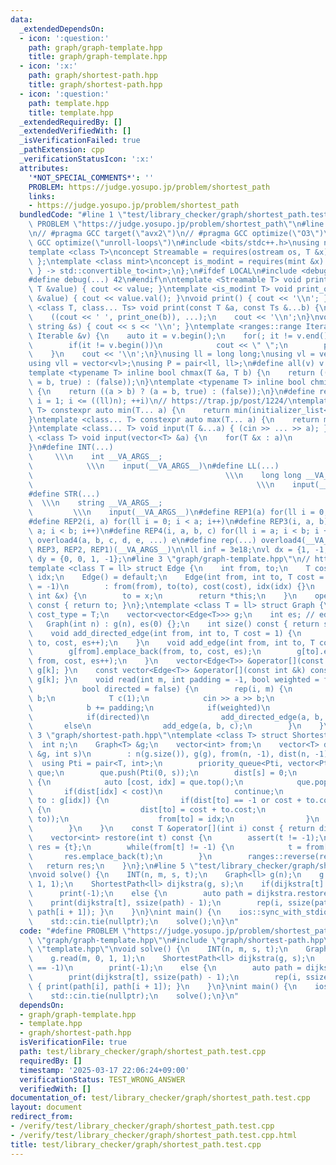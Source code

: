 ```yaml
---
data:
  _extendedDependsOn:
  - icon: ':question:'
    path: graph/graph-template.hpp
    title: graph/graph-template.hpp
  - icon: ':x:'
    path: graph/shortest-path.hpp
    title: graph/shortest-path.hpp
  - icon: ':question:'
    path: template.hpp
    title: template.hpp
  _extendedRequiredBy: []
  _extendedVerifiedWith: []
  _isVerificationFailed: true
  _pathExtension: cpp
  _verificationStatusIcon: ':x:'
  attributes:
    '*NOT_SPECIAL_COMMENTS*': ''
    PROBLEM: https://judge.yosupo.jp/problem/shortest_path
    links:
    - https://judge.yosupo.jp/problem/shortest_path
  bundledCode: "#line 1 \"test/library_checker/graph/shortest_path.test.cpp\"\n#define\
    \ PROBLEM \"https://judge.yosupo.jp/problem/shortest_path\"\n#line 2 \"template.hpp\"\
    \n// #pragma GCC target(\"avx2\")\n// #pragma GCC optimize(\"O3\")\n// #pragma\
    \ GCC optimize(\"unroll-loops\")\n#include <bits/stdc++.h>\nusing namespace std;\n\
    template <class T>\nconcept Streamable = requires(ostream os, T &x) { os << x;\
    \ };\ntemplate <class mint>\nconcept is_modint = requires(mint &x) {\n    { x.val()\
    \ } -> std::convertible_to<int>;\n};\n#ifdef LOCAL\n#include <debug.hpp>\n#else\n\
    #define debug(...) 42\n#endif\n\ntemplate <Streamable T> void print_one(const\
    \ T &value) { cout << value; }\ntemplate <is_modint T> void print_one(const T\
    \ &value) { cout << value.val(); }\nvoid print() { cout << '\\n'; }\ntemplate\
    \ <class T, class... Ts> void print(const T &a, const Ts &...b) {\n    print_one(a);\n\
    \    ((cout << ' ', print_one(b)), ...);\n    cout << '\\n';\n}\nvoid print(const\
    \ string &s) { cout << s << '\\n'; }\ntemplate <ranges::range Iterable> void print(const\
    \ Iterable &v) {\n    auto it = v.begin();\n    for(; it != v.end(); ++it) {\n\
    \        if(it != v.begin())\n            cout << \" \";\n        print_one(*it);\n\
    \    }\n    cout << '\\n';\n}\nusing ll = long long;\nusing vl = vector<ll>;\n\
    using vll = vector<vl>;\nusing P = pair<ll, ll>;\n#define all(v) v.begin(), v.end()\n\
    template <typename T> inline bool chmax(T &a, T b) {\n    return ((a < b) ? (a\
    \ = b, true) : (false));\n}\ntemplate <typename T> inline bool chmin(T &a, T b)\
    \ {\n    return ((a > b) ? (a = b, true) : (false));\n}\n#define rep1(i, n) for(ll\
    \ i = 1; i <= ((ll)n); ++i)\n// https://trap.jp/post/1224/\ntemplate <class...\
    \ T> constexpr auto min(T... a) {\n    return min(initializer_list<common_type_t<T...>>{a...});\n\
    }\ntemplate <class... T> constexpr auto max(T... a) {\n    return max(initializer_list<common_type_t<T...>>{a...});\n\
    }\ntemplate <class... T> void input(T &...a) { (cin >> ... >> a); }\ntemplate\
    \ <class T> void input(vector<T> &a) {\n    for(T &x : a)\n        cin >> x;\n\
    }\n#define INT(...)                                                          \
    \     \\\n    int __VA_ARGS__;                                               \
    \            \\\n    input(__VA_ARGS__)\n#define LL(...)                     \
    \                                           \\\n    long long __VA_ARGS__;   \
    \                                                  \\\n    input(__VA_ARGS__)\n\
    #define STR(...)                                                             \
    \  \\\n    string __VA_ARGS__;                                               \
    \         \\\n    input(__VA_ARGS__)\n#define REP1(a) for(ll i = 0; i < a; i++)\n\
    #define REP2(i, a) for(ll i = 0; i < a; i++)\n#define REP3(i, a, b) for(ll i =\
    \ a; i < b; i++)\n#define REP4(i, a, b, c) for(ll i = a; i < b; i += c)\n#define\
    \ overload4(a, b, c, d, e, ...) e\n#define rep(...) overload4(__VA_ARGS__, REP4,\
    \ REP3, REP2, REP1)(__VA_ARGS__)\n\nll inf = 3e18;\nvl dx = {1, -1, 0, 0};\nvl\
    \ dy = {0, 0, 1, -1};\n#line 3 \"graph/graph-template.hpp\"\n// https://ei1333.github.io/library/graph/graph-template.hpp\n\
    template <class T = ll> struct Edge {\n    int from, to;\n    T cost;\n    int\
    \ idx;\n    Edge() = default;\n    Edge(int from, int to, T cost = 1, int idx\
    \ = -1)\n        : from(from), to(to), cost(cost), idx(idx) {}\n    Edge &operator=(const\
    \ int &x) {\n        to = x;\n        return *this;\n    }\n    operator int()\
    \ const { return to; }\n};\ntemplate <class T = ll> struct Graph {\n    using\
    \ cost_type = T;\n    vector<vector<Edge<T>>> g;\n    int es; // edge_size\n \
    \   Graph(int n) : g(n), es(0) {};\n    int size() const { return ssize(g); }\n\
    \    void add_directed_edge(int from, int to, T cost = 1) {\n        g[from].emplace_back(from,\
    \ to, cost, es++);\n    }\n    void add_edge(int from, int to, T cost = 1) {\n\
    \        g[from].emplace_back(from, to, cost, es);\n        g[to].emplace_back(to,\
    \ from, cost, es++);\n    }\n    vector<Edge<T>> &operator[](const int &k) { return\
    \ g[k]; }\n    const vector<Edge<T>> &operator[](const int &k) const { return\
    \ g[k]; }\n    void read(int m, int padding = -1, bool weighted = false,\n   \
    \           bool directed = false) {\n        rep(i, m) {\n            int a,\
    \ b;\n            T c(1);\n            cin >> a >> b;\n            a += padding;\n\
    \            b += padding;\n            if(weighted)\n                cin >> c;\n\
    \            if(directed)\n                add_directed_edge(a, b, c);\n     \
    \       else\n                add_edge(a, b, c);\n        }\n    }\n};\n#line\
    \ 3 \"graph/shortest-path.hpp\"\ntemplate <class T> struct ShortestPath {\n  \
    \  int n;\n    Graph<T> &g;\n    vector<int> from;\n    vector<T> dist;\n    ShortestPath(Graph<T>\
    \ &g, int s)\n        : n(g.size()), g(g), from(n, -1), dist(n, -1) {\n      \
    \  using Pti = pair<T, int>;\n        priority_queue<Pti, vector<Pti>, greater<Pti>>\
    \ que;\n        que.push(Pti(0, s));\n        dist[s] = 0;\n        while(que.size())\
    \ {\n            auto [cost, idx] = que.top();\n            que.pop();\n     \
    \       if(dist[idx] < cost)\n                continue;\n            for(auto\
    \ to : g[idx]) {\n                if(dist[to] == -1 or cost + to.cost < dist[to])\
    \ {\n                    dist[to] = cost + to.cost;\n                    que.push(Pti(dist[to],\
    \ to));\n                    from[to] = idx;\n                }\n            }\n\
    \        }\n    }\n    const T &operator[](int i) const { return dist[i]; }\n\
    \    vector<int> restore(int t) const {\n        assert(t != -1);\n        vector<int>\
    \ res = {t};\n        while(from[t] != -1) {\n            t = from[t];\n     \
    \       res.emplace_back(t);\n        }\n        ranges::reverse(res);\n     \
    \   return res;\n    }\n};\n#line 5 \"test/library_checker/graph/shortest_path.test.cpp\"\
    \nvoid solve() {\n    INT(n, m, s, t);\n    Graph<ll> g(n);\n    g.read(m, 0,\
    \ 1, 1);\n    ShortestPath<ll> dijkstra(g, s);\n    if(dijkstra[t] == -1)\n  \
    \      print(-1);\n    else {\n        auto path = dijkstra.restore(t);\n    \
    \    print(dijkstra[t], ssize(path) - 1);\n        rep(i, ssize(path) - 1) { print(path[i],\
    \ path[i + 1]); }\n    }\n}\nint main() {\n    ios::sync_with_stdio(false);\n\
    \    std::cin.tie(nullptr);\n    solve();\n}\n"
  code: "#define PROBLEM \"https://judge.yosupo.jp/problem/shortest_path\"\n#include\
    \ \"graph/graph-template.hpp\"\n#include \"graph/shortest-path.hpp\"\n#include\
    \ \"template.hpp\"\nvoid solve() {\n    INT(n, m, s, t);\n    Graph<ll> g(n);\n\
    \    g.read(m, 0, 1, 1);\n    ShortestPath<ll> dijkstra(g, s);\n    if(dijkstra[t]\
    \ == -1)\n        print(-1);\n    else {\n        auto path = dijkstra.restore(t);\n\
    \        print(dijkstra[t], ssize(path) - 1);\n        rep(i, ssize(path) - 1)\
    \ { print(path[i], path[i + 1]); }\n    }\n}\nint main() {\n    ios::sync_with_stdio(false);\n\
    \    std::cin.tie(nullptr);\n    solve();\n}\n"
  dependsOn:
  - graph/graph-template.hpp
  - template.hpp
  - graph/shortest-path.hpp
  isVerificationFile: true
  path: test/library_checker/graph/shortest_path.test.cpp
  requiredBy: []
  timestamp: '2025-03-17 22:06:24+09:00'
  verificationStatus: TEST_WRONG_ANSWER
  verifiedWith: []
documentation_of: test/library_checker/graph/shortest_path.test.cpp
layout: document
redirect_from:
- /verify/test/library_checker/graph/shortest_path.test.cpp
- /verify/test/library_checker/graph/shortest_path.test.cpp.html
title: test/library_checker/graph/shortest_path.test.cpp
---
```

